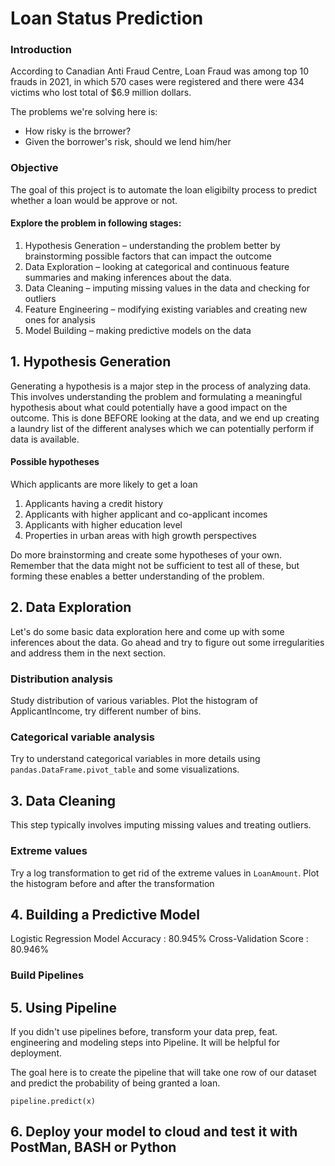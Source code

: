 # Loan Status Prediction

### Introduction
According to Canadian Anti Fraud Centre, Loan Fraud was among top 10 frauds in 2021, in which 570 cases were registered and there were 434 victims who lost total of $6.9 million dollars.

The problems we're solving here is:
- How risky is the brrower?
- Given the borrower's risk, should we lend him/her

### Objective
The goal of this project is to automate the loan eligibilty process to predict whether a loan would be approve or not.

#### Explore the problem in following stages:
1. Hypothesis Generation – understanding the problem better by brainstorming possible factors that can impact the outcome
2. Data Exploration – looking at categorical and continuous feature summaries and making inferences about the data.
3. Data Cleaning – imputing missing values in the data and checking for outliers
4. Feature Engineering – modifying existing variables and creating new ones for analysis
5. Model Building – making predictive models on the data

## 1. Hypothesis Generation

Generating a hypothesis is a major step in the process of analyzing data. This involves understanding the problem and formulating a meaningful hypothesis about what could potentially have a good impact on the outcome. This is done BEFORE looking at the data, and we end up creating a laundry list of the different analyses which we can potentially perform if data is available.

#### Possible hypotheses
Which applicants are more likely to get a loan

1. Applicants having a credit history 
2. Applicants with higher applicant and co-applicant incomes
3. Applicants with higher education level
4. Properties in urban areas with high growth perspectives

Do more brainstorming and create some hypotheses of your own. Remember that the data might not be sufficient to test all of these, but forming these enables a better understanding of the problem.

## 2. Data Exploration
Let's do some basic data exploration here and come up with some inferences about the data. Go ahead and try to figure out some irregularities and address them in the next section. 

### Distribution analysis
Study distribution of various variables. Plot the histogram of ApplicantIncome, try different number of bins.

### Categorical variable analysis
Try to understand categorical variables in more details using `pandas.DataFrame.pivot_table` and some visualizations.

## 3. Data Cleaning

This step typically involves imputing missing values and treating outliers. 

### Extreme values
Try a log transformation to get rid of the extreme values in `LoanAmount`. Plot the histogram before and after the transformation

## 4. Building a Predictive Model
Logistic Regression Model
Accuracy : 80.945%
Cross-Validation Score : 80.946%

### Build Pipelines

## 5. Using Pipeline
If you didn't use pipelines before, transform your data prep, feat. engineering and modeling steps into Pipeline. It will be helpful for deployment.

The goal here is to create the pipeline that will take one row of our dataset and predict the probability of being granted a loan.

`pipeline.predict(x)`

## 6. Deploy your model to cloud and test it with PostMan, BASH or Python


